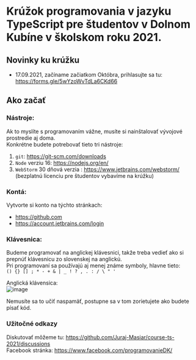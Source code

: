 # Krúžok programovania v jazyku TypeScript pre študentov v Dolnom Kubíne v školskom roku 2021.

## Novinky ku krúžku
- 17.09.2021, začíname začiatkom Októbra, prihlasujte sa tu:
https://forms.gle/5wYzoWvTdLa6CKd66

## Ako začať

### Nástroje:
Ak to myslíte s programovaním vážne, musíte si nainštalovať vývojové prostredie aj doma.  
Konkrétne budete potrebovať tieto tri nástroje:  
1. `git`: https://git-scm.com/downloads
2. `Node` verziu 16: https://nodejs.org/en/
3. `WebStorm` 30 dňová verzia : https://www.jetbrains.com/webstorm/  
(bezplatnú licenciu pre študentov vybavíme na krúžku)

### Kontá:
Vytvorte si konto na týchto stránkach:  
- https://github.com
- https://account.jetbrains.com/login

### Klávesnica:
Budeme programovať na anglickej klávesnici, takže treba vedieť ako si prepnúť klávesnicu zo slovenskej na anglickú.  
Pri programovaní sa používajú aj menej známe symboly, hlavne tieto:  
`() {} [] ; * - + & | _ ! ? , . : / \ " '`  

Anglická klávensica:  
![image](https://user-images.githubusercontent.com/6358971/133761517-b223cee3-3dcc-49c9-b9a8-c6c37bfcc679.png)

Nemusíte sa to učiť naspamäť, postupne sa v tom zorietujete ako budete písať kód.


### Užitočné odkazy
Diskutovať môžeme tu: https://github.com/Juraj-Masiar/course-ts-2021/discussions  
Facebook stránka: https://www.facebook.com/programovanieDK/  

